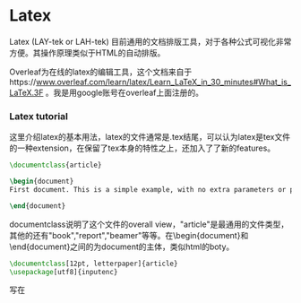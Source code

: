 # Latex
Latex (LAY-tek or LAH-tek) 目前通用的文档排版工具，对于各种公式可视化非常方便。其操作原理类似于HTML的自动排版。

Overleaf为在线的latex的编辑工具，这个文档来自于https://www.overleaf.com/learn/latex/Learn_LaTeX_in_30_minutes#What_is_LaTeX.3F 。我是用google账号在overleaf上面注册的。


### Latex tutorial
这里介绍latex的基本用法，latex的文件通常是.tex结尾，可以认为latex是tex文件的一种extension，在保留了tex本身的特性之上，还加入了了新的features。
```latex
\documentclass{article}

\begin{document}
First document. This is a simple example, with no extra parameters or packages included.

\end{document}
```
documentclass说明了这个文件的overall view，"article"是最通用的文件类型，其他的还有"book","report","beamer"等等。在\begin{document}和\end{document}之间的为document的主体，类似html的boty。

```latex
\documentclass[12pt, letterpaper]{article}
\usepackage[utf8]{inputenc}
```
写在
